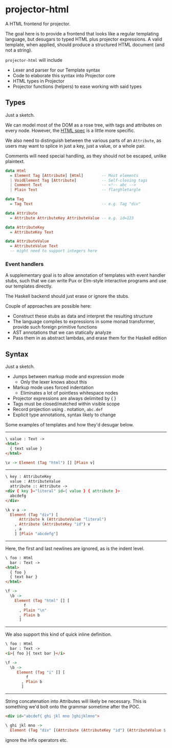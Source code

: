 # projector-html

A HTML frontend for projector.

The goal here is to provide a frontend that looks like a regular
templating language, but desugars to typed HTML plus projector
expressions. A valid template, when applied, should produce a
structured HTML document (and not a string).

`projector-html` will include
- Lexer and parser for our Template syntax
- Code to elaborate this syntax into Projector core
- HTML types in Projector
- Projector functions (helpers) to ease working with said types

## Types

Just a sketch.

We can model most of the DOM as a rose tree, with tags and attributes
on every node. However, the
[HTML spec](https://html.spec.whatwg.org/#elements-2) is a little more specific.

We also need to distinguish between the various parts of an
`Attribute`, as users may want to splice in just a key, just a value,
or a whole pair.

Comments will need special handling, as they should not be escaped,
unlike plaintext.

```haskell
data Html
  = Element Tag [Attribute] [Html]        -- Most elements
  | VoidElement Tag [Attribute]           -- Self-closing tags
  | Comment Text                          -- <!-- abc -->
  | Plain Text                            -- flarghletargle

data Tag
  = Tag Text                              -- e.g. Tag "div"

data Attribute
  = Attribute AttributeKey AttributeValue -- e.g. id=123

data AttributeKey
  = AttributeKey Text

data AttributeValue
  = AttributeValue Text
  -- might need to support integers here
```


### Event handlers

A supplementary goal is to allow annotation of templates with event
handler stubs, such that we can write Pux or Elm-style interactive
programs and use our templates directly.

The Haskell backend should just erase or ignore the stubs.

Couple of approaches are possible here:
- Construct these stubs as data and interpret the resulting structure
- The language compiles to expressions in some monad transformer,
  provide such foreign primitive functions
- AST annotations that we can statically analyze
- Pass them in as abstract lambdas, and erase them for the Haskell edition

## Syntax

Just a sketch.

- Jumps between markup mode and expression mode
  - Only the lexer knows about this
- Markup mode uses forced indentation
  - Eliminates a lot of pointless whitespace nodes
- Projector expressions are always delimited by { }
- Tags must be closed/matched within visible scope
- Record projection using . notation, `abc.def`
- Explicit type annotations, syntax likely to change

Some examples of templates and how they'd desugar below.

---

```html
\ value : Text ->
<html>
  { text value }
</html>
```

```haskell
\v -> Element (Tag "html") [] [Plain v]
```

---

```html
\ key : AttributeKey
  value : AttributeValue
  attribute :: Attribute ->
<div { key }="literal" id={ value } { attribute }>
  abcdefg
</div>
```

```haskell
\k v a ->
  Element (Tag "div") [
      Attribute k (AttributeValue "literal")
	, Attribute (AttributeKey "id") v
	, a
	] [Plain "abcdefg"]
```

---

Here, the first and last newlines are ignored, as is the indent level.

```html
\ foo : Html
  bar : Text ->
<html>
  { foo }
  { text bar }
</html>
```

```haskell
\f ->
  \b ->
    Element (Tag "html" [] [
        f
	  , Plain "\n"
	  , Plain b
      ]
```

---

We also support this kind of quick inline definition.

```html
\ foo : Html
  bar : Text ->
<i>{ foo }{ text bar }</i>
```

```haskell
\f ->
  \b ->
     Element (Tag "i" [] [
         f
	   , Plain b
       ]
```

---

String concatenation into Attributes will likely be necessary. This
is something we'd bolt onto the grammar sometime after the POC.

```html
<div id="abcdef{ ghi jkl mno }ghijklmno">
```

```haskell
\ ghi jkl mno ->
  Element (Tag "div" [(Attribute (AttributeKey "id") (AttributeValue $ "abcdef" <> (ghi jkl mno) <> "ghijklmno"))] [])
```

ignore the infix operators etc.
